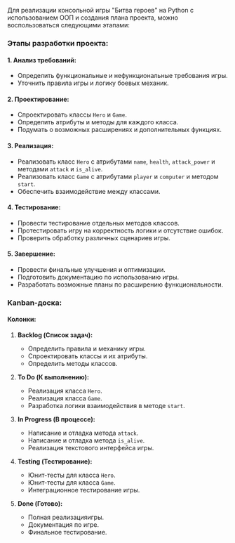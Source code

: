 Для реализации консольной игры "Битва героев" на Python с использованием ООП и создания плана проекта, можно воспользоваться следующими этапами:

### Этапы разработки проекта:

#### 1. Анализ требований:
   - Определить функциональные и нефункциональные требования игры.
   - Уточнить правила игры и логику боевых механик.

#### 2. Проектирование:
   - Спроектировать классы `Hero` и `Game`.
   - Определить атрибуты и методы для каждого класса.
   - Подумать о возможных расширениях и дополнительных функциях.

#### 3. Реализация:
   - Реализовать класс `Hero` с атрибутами `name`, `health`, `attack_power` и методами `attack` и `is_alive`.
   - Реализовать класс `Game` с атрибутами `player` и `computer` и методом `start`.
   - Обеспечить взаимодействие между классами.

#### 4. Тестирование:
   - Провести тестирование отдельных методов классов.
   - Протестировать игру на корректность логики и отсутствие ошибок.
   - Проверить обработку различных сценариев игры.

#### 5. Завершение:
   - Провести финальные улучшения и оптимизации.
   - Подготовить документацию по использованию игры.
   - Разработать возможные планы по расширению функциональности.

### Kanban-доска:

#### Колонки:
1. **Backlog (Список задач):**
   - Определить правила и механику игры.
   - Спроектировать классы и их атрибуты.
   - Определить методы классов.

2. **To Do (К выполнению):**
   - Реализация класса `Hero`.
   - Реализация класса `Game`.
   - Разработка логики взаимодействия в методе `start`.

3. **In Progress (В процессе):**
   - Написание и отладка метода `attack`.
   - Написание и отладка метода `is_alive`.
   - Реализация текстового интерфейса игры.

4. **Testing (Тестирование):**
   - Юнит-тесты для класса `Hero`.
   - Юнит-тесты для класса `Game`.
   - Интеграционное тестирование игры.

5. **Done (Готово):**
   - Полная реализацияигры.
   - Документация по игре.
   - Финальное тестирование.
